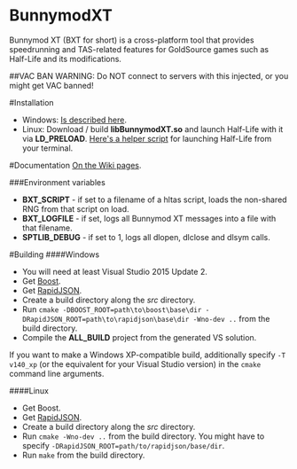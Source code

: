 BunnymodXT
==========

Bunnymod XT (BXT for short) is a cross-platform tool that provides speedrunning and TAS-related features for GoldSource games such as Half-Life and its modifications.

##VAC BAN WARNING: Do NOT connect to servers with this injected, or you might get VAC banned!

#Installation
- Windows: [Is described here](https://github.com/YaLTeR/BunnymodXT/wiki).
- Linux: Download / build **libBunnymodXT.so** and launch Half-Life with it via **LD_PRELOAD**. [Here's a helper script](http://tastools.readthedocs.org/en/latest/tastools.html#half-life-execution-script) for launching Half-Life from your terminal.

#Documentation
[On the Wiki pages](https://github.com/YaLTeR/BunnymodXT/wiki).

###Environment variables
- **BXT_SCRIPT** - if set to a filename of a hltas script, loads the non-shared RNG from that script on load.
- **BXT_LOGFILE** - if set, logs all Bunnymod XT messages into a file with that filename.
- **SPTLIB_DEBUG** - if set to 1, logs all dlopen, dlclose and dlsym calls.

#Building
####Windows
- You will need at least Visual Studio 2015 Update 2.
- Get [Boost](http://www.boost.org/).
- Get [RapidJSON](https://github.com/miloyip/rapidjson/releases/tag/v1.0.2).
- Create a build directory along the *src* directory.
- Run `cmake -DBOOST_ROOT=path\to\boost\base\dir -DRapidJSON_ROOT=path\to\rapidjson\base\dir -Wno-dev ..` from the build directory.
- Compile the **ALL_BUILD** project from the generated VS solution.

If you want to make a Windows XP-compatible build, additionally specify `-T v140_xp` (or the equivalent for your Visual Studio version) in the `cmake` command line arguments.

####Linux
- Get Boost.
- Get [RapidJSON](https://github.com/miloyip/rapidjson/releases/tag/v1.0.2).
- Create a build directory along the *src* directory.
- Run `cmake -Wno-dev ..` from the build directory. You might have to specify `-DRapidJSON_ROOT=path/to/rapidjson/base/dir`.
- Run `make` from the build directory.
